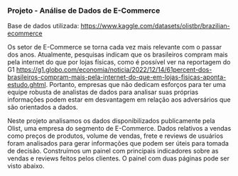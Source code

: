 ### Projeto - Análise de Dados de E-Commerce

Base de dados utilizada: https://www.kaggle.com/datasets/olistbr/brazilian-ecommerce

Os setor de E-Commerce se torna cada vez mais relevante com o passar dos anos. Atualmente, pesquisas indicam que os brasileiros compram mais pela internet do que por lojas físicas, como é possível ver na reportagem do G1 https://g1.globo.com/economia/noticia/2022/12/14/61percent-dos-brasileiros-compram-mais-pela-internet-do-que-em-lojas-fisicas-aponta-estudo.ghtml. Portanto, empresas que não dedicam esforços para ter uma equipe robusta de analistas de dados para analisar suas próprias informações podem estar em desvantagem em relação aos adversários que são orientados a dados.

Neste projeto analisamos os dados disponibilizados publicamente pela Olist, uma empresa do segmento de E-Commerce. Dados relativos a vendas como preços de produtos, volume de vendas, frete e reviews de usuários foram analisados para gerar informações que podem ser úteis para tomada de decisão. Construímos um painel com principais indicadores sobre as vendas e reviews feitos pelos clientes. O painel com duas páginas pode ser visto abaixo.
